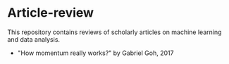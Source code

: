 # Article-review

This repository contains reviews of scholarly articles on machine learning and data analysis.
- "How momentum really works?" by Gabriel Goh, 2017
